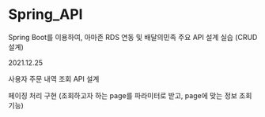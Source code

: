 # Spring_API
Spring Boot를 이용하여, 아마존 RDS 연동 및 배달의민족 주요 API 설계 실습 (CRUD 설계)

2021.12.25

사용자 주문 내역 조회 API 설계

페이징 처리 구현 (조회하고자 하는 page를 파라미터로 받고, page에 맞는 정보 조회기능)


